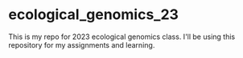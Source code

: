 # ecological_genomics_23

This is my repo for 2023 ecological genomics class. 
I'll be using this repository for my assignments and learning. 